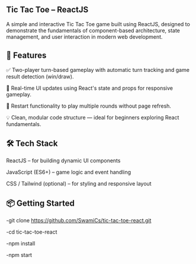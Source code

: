 **Tic Tac Toe – ReactJS**
----------------------------------
A simple and interactive Tic Tac Toe game built using ReactJS, designed to demonstrate the fundamentals of component-based architecture, state management, and user interaction in modern web development.

**🚀 Features**
------------------------------------
✅ Two-player turn-based gameplay with automatic turn tracking and game result detection (win/draw).

🎯 Real-time UI updates using React's state and props for responsive gameplay.

🔁 Restart functionality to play multiple rounds without page refresh.

💡 Clean, modular code structure — ideal for beginners exploring React fundamentals.

**🛠️ Tech Stack**
----------------------------------
ReactJS – for building dynamic UI components

JavaScript (ES6+) – game logic and event handling

CSS / Tailwind (optional) – for styling and responsive layout

**📦 Getting Started**
---------------------------------------
-git clone https://github.com/SwamiCs/tic-tac-toe-react.git

-cd tic-tac-toe-react

-npm install

-npm start
